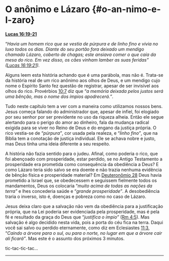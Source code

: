 # O anônimo e Lázaro {#o-an-nimo-e-l-zaro}

[**Lucas 16:19-21**](http://bibliaonline.com.br/acf/lc/16/19-21)

“_Havia um homem rico que se vestia de púrpura e de linho fino e vivia no luxo todos os dias. Diante do seu portão fora deixado um mendigo chamado Lázaro, coberto de chagas; este ansiava comer o que caía da mesa do rico. Em vez disso, os cães vinham lamber as suas feridas” (_[_Lucas 16:19:21_](http://bibliaonline.com.br/acf/lc/16/19-21)_)._

Alguns leem esta história achando que é uma parábola, mas não é. Trata-se da história real de um rico anônimo aos olhos de Deus, e um mendigo cujo nome o Espírito Santo fez questão de registrar, apesar de ser invisível aos olhos do rico. Provérbios [10:7](http://bibliaonline.com.br/acf/pv/10/7) diz que “_a memória deixada pelos justos será uma bênção, mas o nome dos ímpios apodrecerá.”_.

Tudo neste capítulo tem a ver com a maneira como utilizamos nossos bens. Jesus começa falando do administrador que, apesar de infiel, foi elogiado por seu senhor por ser previdente no uso da riqueza alheia. Então ele segue alertando para o perigo do amor ao dinheiro, fala da mudança radical exigida para se viver no Reino de Deus e do engano da justiça própria. O rico vestia-se de “_púrpura”_, cor usada pela realeza, e “_linho fino”_, que na Bíblia tem a conotação de justiça individual. Ele se achava nobre e justo, mas Deus tinha uma ideia diferente a seu respeito.

A história não fazia sentido para o judeu. Afinal, como poderia o rico, que foi abençoado com prosperidade, estar perdido, se no Antigo Testamento a prosperidade era prometida como consequência da obediência a Deus? E como Lázaro teria sido salvo se era doente e não trazia nenhuma evidência de bênção física e prosperidade material? Em [Deuteronômio 28](http://bibliaonline.com.br/acf/dt/28) Deus havia prometido a Israel que, se obedecessem e seguissem fielmente todos os mandamentos, Deus os colocaria “_muito acima de todas as nações da terra”_ e lhes concederia saúde e “_grande prosperidade”_. A desobediência traria o inverso, isto é, doenças e pobreza como no caso de Lázaro.

Jesus deixa claro que a salvação não vem da obediência para a justificação própria, que na Lei poderia ser evidenciada pela prosperidade, mas é pela fé e resultado da graça do Deus que “_justifica o ímpio”_ ([Rm 4:5](http://bibliaonline.com.br/acf/rm/4/5)). Mas salvação é algo decidido nesta vida, pois a porta do céu fica na terra. Daqui você sai salvo ou perdido eternamente, como diz em Eclesiastes [11:3](http://bibliaonline.com.br/acf/ec/11/3), “_Caindo a árvore para o sul, ou para o norte, no lugar em que a árvore cair ali ficará”_. Mas este é o assunto dos próximos 3 minutos.

tic-tac-tic-tac...

*****
